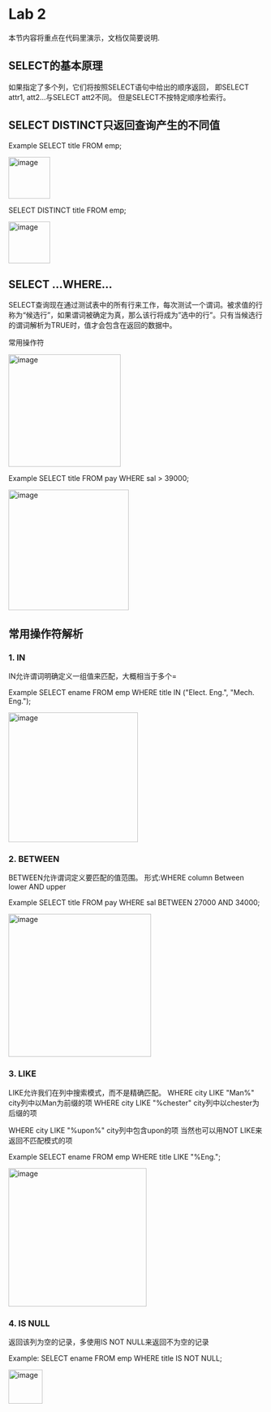 # Lab 2

本节内容将重点在代码里演示，文档仅简要说明.

## SELECT的基本原理

如果指定了多个列，它们将按照SELECT语句中给出的顺序返回，
即SELECT attr1, att2…与SELECT att2不同。
但是SELECT不按特定顺序检索行。

## SELECT DISTINCT只返回查询产生的不同值

Example
SELECT title FROM emp;

   <img width="82" alt="image" src="https://user-images.githubusercontent.com/102899160/163666744-9dc3f814-7829-4014-84ce-066990f9c733.png">

SELECT DISTINCT title FROM emp;

   <img width="82" alt="image" src="https://user-images.githubusercontent.com/102899160/163666770-fa44ca88-9054-4c7e-b01d-49c5c3e0d167.png">

## SELECT ...WHERE...

SELECT查询现在通过测试表中的所有行来工作，每次测试一个谓词。被求值的行称为“候选行”，如果谓词被确定为真，那么该行将成为”选中的行”。只有当候选行的谓词解析为TRUE时，值才会包含在返回的数据中。

常用操作符

   <img width="221" alt="image" src="https://user-images.githubusercontent.com/102899160/163666792-25108bbb-3242-4901-a420-b53838c6e24c.png">

Example
SELECT title FROM pay WHERE sal > 39000;

   <img width="237" alt="image" src="https://user-images.githubusercontent.com/102899160/163666807-3f425551-b78a-4326-b94a-4874fd8059f1.png">

## 常用操作符解析

### 1. IN
IN允许谓词明确定义一组值来匹配，大概相当于多个=

Example
SELECT ename FROM emp WHERE title IN ("Elect. Eng.", "Mech. Eng.");

   <img width="255" alt="image" src="https://user-images.githubusercontent.com/102899160/163666835-c2bbbcc6-d268-4d5b-bc5d-dde27dbf714c.png">

### 2. BETWEEN
BETWEEN允许谓词定义要匹配的值范围。
形式:WHERE column Between lower AND upper

Example
SELECT title FROM pay WHERE sal BETWEEN 27000 AND 34000;

   <img width="281" alt="image" src="https://user-images.githubusercontent.com/102899160/163666853-f99fc09b-a7fc-45b6-a4c8-f002647ab3c3.png">

### 3. LIKE
LIKE允许我们在列中搜索模式，而不是精确匹配。
WHERE city LIKE "Man%" city列中以Man为前缀的项
WHERE city LIKE "%chester" city列中以chester为后缀的项

WHERE city LIKE "%upon%" city列中包含upon的项
当然也可以用NOT LIKE来返回不匹配模式的项

Example
SELECT ename FROM emp WHERE title LIKE "%Eng.";

   <img width="272" alt="image" src="https://user-images.githubusercontent.com/102899160/163666869-06f4dfa5-dc19-4d54-a0cf-8dbe3b41442a.png">

### 4. IS NULL
返回该列为空的记录，多使用IS NOT NULL来返回不为空的记录

Example:
SELECT ename FROM emp WHERE title IS NOT NULL;

   <img width="67" alt="image" src="https://user-images.githubusercontent.com/102899160/163666883-8730a099-f826-490c-872d-160cb48350f1.png">
